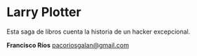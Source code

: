 # Larry Plotter

Esta saga de libros cuenta la historia de un hacker excepcional.

**Francisco Ríos**
pacoriosgalan@gmail.com
